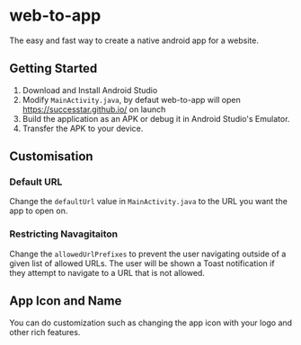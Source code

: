 # web-to-app

The easy and fast way to create a native android app for a website.

## Getting Started
1. Download and Install Android Studio
2. Modify `MainActivity.java`, by defaut web-to-app will open https://successtar.github.io/ on launch
3. Build the application as an APK or debug it in Android Studio's Emulator.
4. Transfer the APK to your device.

## Customisation

### Default URL
Change the `defaultUrl` value in `MainActivity.java` to the URL you want the app to open on.

### Restricting Navagitaiton 
Change the `allowedUrlPrefixes` to prevent the user navigating outside of a given list of allowed URLs. The user will be shown a Toast notification if they attempt to navigate to a URL that is not allowed.

## App Icon and Name
You can do customization such  as changing the app icon with your logo and other rich features.

